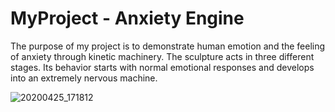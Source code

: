 # MyProject - Anxiety Engine
The purpose of my project is to demonstrate human emotion and the feeling of anxiety through kinetic machinery. The sculpture acts in three different stages. Its behavior starts with normal emotional responses and develops into an extremely nervous machine. 

![20200425_171812](https://user-images.githubusercontent.com/54630288/80295485-f4075780-8740-11ea-87b5-c2b980d1fb20.jpg)
